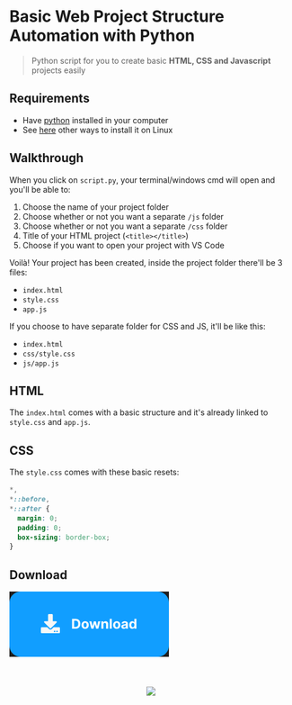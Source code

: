 # Basic Web Project Structure Automation with Python

> Python script for you to create basic **HTML, CSS and Javascript** projects easily

## Requirements

- Have [python](https://www.python.org/downloads/) installed in your computer
- See [here](https://docs.python-guide.org/starting/install3/linux/) other ways to install it on Linux

## Walkthrough

When you click on `script.py`, your terminal/windows cmd will open and you'll be able to:

1. Choose the name of your project folder
2. Choose whether or not you want a separate `/js` folder
3. Choose whether or not you want a separate `/css` folder
4. Title of your HTML project (`<title></title>`)
5. Choose if you want to open your project with VS Code

Voilà! Your project has been created, inside the project folder there'll be 3 files:

- `index.html`
- `style.css`
- `app.js`

If you choose to have separate folder for CSS and JS, it'll be like this:

- `index.html`
- `css/style.css`
- `js/app.js`

## HTML

The `index.html` comes with a basic structure and it's already linked to `style.css` and `app.js`.

## CSS

The `style.css` comes with these basic resets:

```css
*,
*::before,
*::after {
  margin: 0;
  padding: 0;
  box-sizing: border-box;
}
```

## Download

<a href="https://github.com/soliveirarm/web-project-creator/releases/download/latest/script.py">
  <img src="./assets/download-button.svg"/>
</a>

<div style="margin: 50px auto;"  align="center">
    <img src="http://ForTheBadge.com/images/badges/made-with-python.svg"/>
</div>
